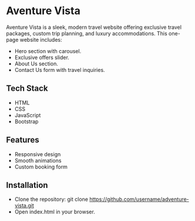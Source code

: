 # Aventure Vista
Aventure Vista is a sleek, modern travel website offering exclusive travel packages, custom trip planning, and luxury accommodations. This one-page website includes:

* Hero section with carousel.<br/>
* Exclusive offers slider.<br/>
* About Us section.<br/>
* Contact Us form with travel inquiries.<br/>

## Tech Stack
- HTML<br/>
- CSS<br/>
- JavaScript<br/>
- Bootstrap<br/>

## Features
- Responsive design<br/>
- Smooth animations<br/>
- Custom booking form<br/>

## Installation
- Clone the repository: git clone https://github.com/username/adventure-vista.git<br/>
- Open index.html in your browser.<br/>
